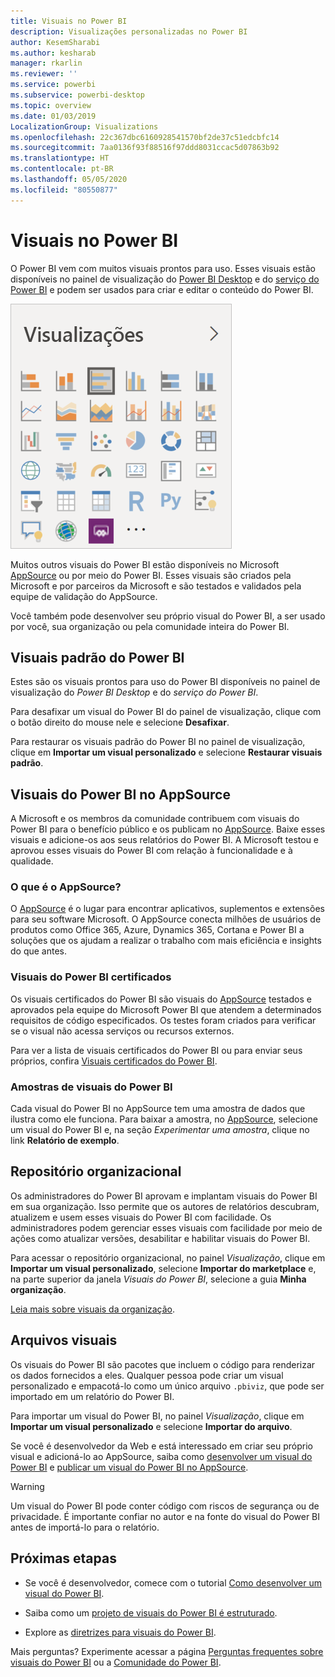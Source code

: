 ```yaml
---
title: Visuais no Power BI
description: Visualizações personalizadas no Power BI
author: KesemSharabi
ms.author: kesharab
manager: rkarlin
ms.reviewer: ''
ms.service: powerbi
ms.subservice: powerbi-desktop
ms.topic: overview
ms.date: 01/03/2019
LocalizationGroup: Visualizations
ms.openlocfilehash: 22c367dbc6160928541570bf2de37c51edcbfc14
ms.sourcegitcommit: 7aa0136f93f88516f97ddd8031ccac5d07863b92
ms.translationtype: HT
ms.contentlocale: pt-BR
ms.lasthandoff: 05/05/2020
ms.locfileid: "80550877"
---
```

# <a name="visuals-in-power-bi"></a>Visuais no Power BI

O Power BI vem com muitos visuais prontos para uso. Esses visuais estão disponíveis no painel de visualização do [Power BI Desktop](https://powerbi.microsoft.com/desktop/) e do [serviço do Power BI](https://app.powerbi.com) e podem ser usados para criar e editar o conteúdo do Power BI.

![visualizações](media/power-bi-custom-visuals/power-bi-visualizations.png)

Muitos outros visuais do Power BI estão disponíveis no Microsoft [AppSource](https://nam06.safelinks.protection.outlook.com/?url=https%3A%2F%2Fappsource.microsoft.com%2Fen-us%2Fmarketplace%2Fapps%3Fpage%3D1%26product%3Dpower-bi-visuals&data=02%7C01%7CKesem.Sharabi%40microsoft.com%7C6d9286afacb3468d4cde08d740b76694%7C72f988bf86f141af91ab2d7cd011db47%7C1%7C0%7C637049028749147718&sdata=igWm0e1vXdgGcbyvngQBrHQVAkahPnxPC1ZhUPntGI8%3D&reserved=0) ou por meio do Power BI. Esses visuais são criados pela Microsoft e por parceiros da Microsoft e são testados e validados pela equipe de validação do AppSource.

Você também pode desenvolver seu próprio visual do Power BI, a ser usado por você, sua organização ou pela comunidade inteira do Power BI.

## <a name="default-power-bi-visuals"></a>Visuais padrão do Power BI

Estes são os visuais prontos para uso do Power BI disponíveis no painel de visualização do *Power BI Desktop* e do *serviço do Power BI*.

Para desafixar um visual do Power BI do painel de visualização, clique com o botão direito do mouse nele e selecione **Desafixar**.

Para restaurar os visuais padrão do Power BI no painel de visualização, clique em **Importar um visual personalizado** e selecione **Restaurar visuais padrão**. 

## <a name="appsource-power-bi-visuals"></a>Visuais do Power BI no AppSource

A Microsoft e os membros da comunidade contribuem com visuais do Power BI para o benefício público e os publicam no [AppSource](https://appsource.microsoft.com/marketplace/apps?product=power-bi-visuals). Baixe esses visuais e adicione-os aos seus relatórios do Power BI. A Microsoft testou e aprovou esses visuais do Power BI com relação à funcionalidade e à qualidade.

### <a name="what-is-appsource"></a>O que é o AppSource?

O [AppSource](https://appsource.microsoft.com/marketplace/apps?product=power-bi-visuals) é o lugar para encontrar aplicativos, suplementos e extensões para seu software Microsoft. O AppSource conecta milhões de usuários de produtos como Office 365, Azure, Dynamics 365, Cortana e Power BI a soluções que os ajudam a realizar o trabalho com mais eficiência e insights do que antes.

### <a name="certified-power-bi-visuals"></a>Visuais do Power BI certificados

Os visuais certificados do Power BI são visuais do [AppSource](https://nam06.safelinks.protection.outlook.com/?url=https%3A%2F%2Fappsource.microsoft.com%2Fen-us%2Fmarketplace%2Fapps%3Fpage%3D1%26product%3Dpower-bi-visuals&data=02%7C01%7CKesem.Sharabi%40microsoft.com%7C6d9286afacb3468d4cde08d740b76694%7C72f988bf86f141af91ab2d7cd011db47%7C1%7C0%7C637049028749147718&sdata=igWm0e1vXdgGcbyvngQBrHQVAkahPnxPC1ZhUPntGI8%3D&reserved=0) testados e aprovados pela equipe do Microsoft Power BI que atendem a determinados requisitos de código especificados. Os testes foram criados para verificar se o visual não acessa serviços ou recursos externos.

Para ver a lista de visuais certificados do Power BI ou para enviar seus próprios, confira [Visuais certificados do Power BI](power-bi-custom-visuals-certified.md).

### <a name="samples-for-power-bi-visuals"></a>Amostras de visuais do Power BI

Cada visual do Power BI no AppSource tem uma amostra de dados que ilustra como ele funciona. Para baixar a amostra, no [AppSource](https://nam06.safelinks.protection.outlook.com/?url=https%3A%2F%2Fappsource.microsoft.com%2Fen-us%2Fmarketplace%2Fapps%3Fpage%3D1%26product%3Dpower-bi-visuals&data=02%7C01%7CKesem.Sharabi%40microsoft.com%7C6d9286afacb3468d4cde08d740b76694%7C72f988bf86f141af91ab2d7cd011db47%7C1%7C0%7C637049028749147718&sdata=igWm0e1vXdgGcbyvngQBrHQVAkahPnxPC1ZhUPntGI8%3D&reserved=0), selecione um visual do Power BI e, na seção *Experimentar uma amostra*, clique no link **Relatório de exemplo**.

## <a name="organizational-store"></a>Repositório organizacional

Os administradores do Power BI aprovam e implantam visuais do Power BI em sua organização. Isso permite que os autores de relatórios descubram, atualizem e usem esses visuais do Power BI com facilidade. Os administradores podem gerenciar esses visuais com facilidade por meio de ações como atualizar versões, desabilitar e habilitar visuais do Power BI.

Para acessar o repositório organizacional, no painel *Visualização*, clique em **Importar um visual personalizado**, selecione **Importar do marketplace** e, na parte superior da janela *Visuais do Power BI*, selecione a guia **Minha organização**.

[Leia mais sobre visuais da organização](power-bi-custom-visuals-organization.md).

## <a name="visual-files"></a>Arquivos visuais

Os visuais do Power BI são pacotes que incluem o código para renderizar os dados fornecidos a eles. Qualquer pessoa pode criar um visual personalizado e empacotá-lo como um único arquivo `.pbiviz`, que pode ser importado em um relatório do Power BI.

Para importar um visual do Power BI, no painel *Visualização*, clique em **Importar um visual personalizado** e selecione **Importar do arquivo**.

Se você é desenvolvedor da Web e está interessado em criar seu próprio visual e adicioná-lo ao AppSource, saiba como [desenvolver um visual do Power BI](custom-visual-develop-tutorial.md) e [publicar um visual do Power BI no AppSource](office-store.md).

> [!WARNING]
> Um visual do Power BI pode conter código com riscos de segurança ou de privacidade. É importante confiar no autor e na fonte do visual do Power BI antes de importá-lo para o relatório.

## <a name="next-steps"></a>Próximas etapas

* Se você é desenvolvedor, comece com o tutorial [Como desenvolver um visual do Power BI](custom-visual-develop-tutorial.md).

* Saiba como um [projeto de visuais do Power BI é estruturado](visual-project-structure.md).

* Explore as [diretrizes para visuais do Power BI](guidelines-powerbi-visuals.md).

Mais perguntas? Experimente acessar a página [Perguntas frequentes sobre visuais do Power BI](power-bi-custom-visuals-faq.md) ou a [Comunidade do Power BI](https://community.powerbi.com/).